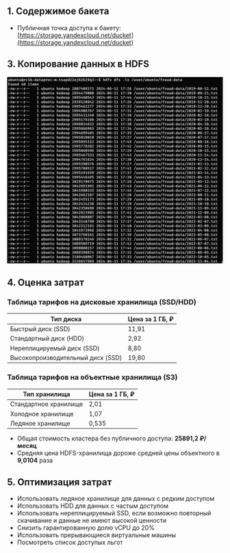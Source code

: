 ## 1. Содержимое бакета

- Публичная точка доступа к бакету: [https://storage.yandexcloud.net/ducket](https://storage.yandexcloud.net/ducket)
## 3. Копирование данных в HDFS

![text](hdfsscreen.jpeg)

## 4. Оценка затрат
### Таблица тарифов на дисковые хранилища (SSD/HDD)

| Тип диска                      | Цена за 1 ГБ, ₽ |
|--------------------------------|----------------|
| Быстрый диск (SSD)             | 11,91          |
| Стандартный диск (HDD)         | 2,92           |
| Нереплицируемый диск (SSD)     | 8,80           |
| Высокопроизводительный диск (SSD) | 19,80       |

### Таблица тарифов на объектные хранилища (S3)

| Тип хранилища                  | Цена за 1 ГБ, ₽ |
|--------------------------------|----------------|
| Стандартное хранилище          | 2,01           |
| Холодное хранилище             | 1,07           |
| Ледяное хранилище              | 0,535          |


- Общая стоимость кластера без публичного доступа: **25891,2 ₽/месяц**
- Средняя цена HDFS-хранилища дороже средней цены объектного в **9,0104** раза

## 5. Оптимизация затрат

- Использовать ледяное хранилище для данных с редким доступом
- Использовать HDD для данных с частым доступом
- Использовать нереплицируемый SSD, если возможно повторный скачивание и данные не имеют высокой ценности
- Снизить гарантированную долю vCPU до 20%
- Использовать прерывающиеся виртуальные машины
- Посмотреть список доступых льгот
